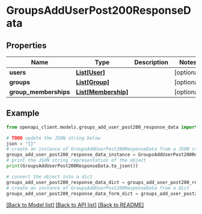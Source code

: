 # GroupsAddUserPost200ResponseData


## Properties

Name | Type | Description | Notes
------------ | ------------- | ------------- | -------------
**users** | [**List[User]**](User.md) |  | [optional] 
**groups** | [**List[Group]**](Group.md) |  | [optional] 
**group_memberships** | [**List[Membership]**](Membership.md) |  | [optional] 

## Example

```python
from openapi_client.models.groups_add_user_post200_response_data import GroupsAddUserPost200ResponseData

# TODO update the JSON string below
json = "{}"
# create an instance of GroupsAddUserPost200ResponseData from a JSON string
groups_add_user_post200_response_data_instance = GroupsAddUserPost200ResponseData.from_json(json)
# print the JSON string representation of the object
print(GroupsAddUserPost200ResponseData.to_json())

# convert the object into a dict
groups_add_user_post200_response_data_dict = groups_add_user_post200_response_data_instance.to_dict()
# create an instance of GroupsAddUserPost200ResponseData from a dict
groups_add_user_post200_response_data_form_dict = groups_add_user_post200_response_data.from_dict(groups_add_user_post200_response_data_dict)
```
[[Back to Model list]](../README.md#documentation-for-models) [[Back to API list]](../README.md#documentation-for-api-endpoints) [[Back to README]](../README.md)



